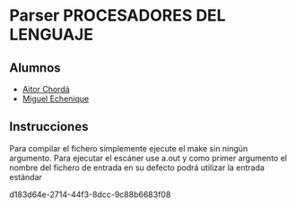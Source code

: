 # Parser PROCESADORES DEL LENGUAJE

## Alumnos
 * [Aitor Chordá](https://github.com/aitor422)
 * [Miguel Echenique](https://github.com/miguel96)

## Instrucciones
  Para compilar el fichero simplemente ejecute el make sin ningún argumento.
  Para ejecutar el escáner use a.out y como primer argumento el nombre del
  fichero de entrada en su defecto podrá utilizar la entrada estándar

d183d64e-2714-44f3-8dcc-9c88b6683f08
